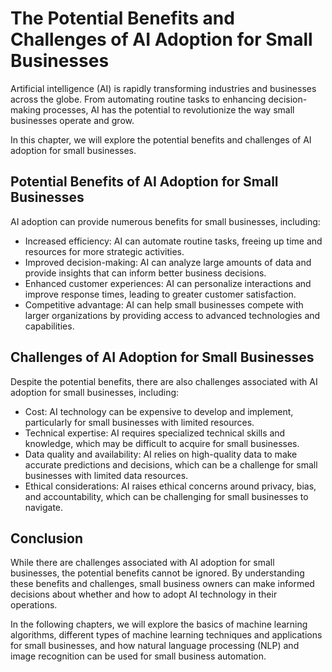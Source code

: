 The Potential Benefits and Challenges of AI Adoption for Small Businesses
==================================================================================================

Artificial intelligence (AI) is rapidly transforming industries and businesses across the globe. From automating routine tasks to enhancing decision-making processes, AI has the potential to revolutionize the way small businesses operate and grow.

In this chapter, we will explore the potential benefits and challenges of AI adoption for small businesses.

Potential Benefits of AI Adoption for Small Businesses
------------------------------------------------------

AI adoption can provide numerous benefits for small businesses, including:

* Increased efficiency: AI can automate routine tasks, freeing up time and resources for more strategic activities.
* Improved decision-making: AI can analyze large amounts of data and provide insights that can inform better business decisions.
* Enhanced customer experiences: AI can personalize interactions and improve response times, leading to greater customer satisfaction.
* Competitive advantage: AI can help small businesses compete with larger organizations by providing access to advanced technologies and capabilities.

Challenges of AI Adoption for Small Businesses
----------------------------------------------

Despite the potential benefits, there are also challenges associated with AI adoption for small businesses, including:

* Cost: AI technology can be expensive to develop and implement, particularly for small businesses with limited resources.
* Technical expertise: AI requires specialized technical skills and knowledge, which may be difficult to acquire for small businesses.
* Data quality and availability: AI relies on high-quality data to make accurate predictions and decisions, which can be a challenge for small businesses with limited data resources.
* Ethical considerations: AI raises ethical concerns around privacy, bias, and accountability, which can be challenging for small businesses to navigate.

Conclusion
----------

While there are challenges associated with AI adoption for small businesses, the potential benefits cannot be ignored. By understanding these benefits and challenges, small business owners can make informed decisions about whether and how to adopt AI technology in their operations.

In the following chapters, we will explore the basics of machine learning algorithms, different types of machine learning techniques and applications for small businesses, and how natural language processing (NLP) and image recognition can be used for small business automation.

